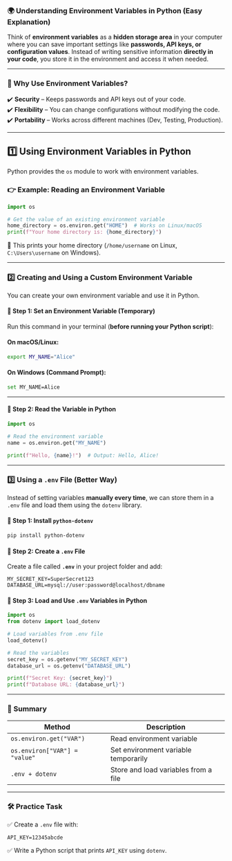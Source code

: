### **🌍 Understanding Environment Variables in Python (Easy Explanation)**
Think of **environment variables** as a **hidden storage area** in your computer where you can save important settings like **passwords, API keys, or configuration values**. Instead of writing sensitive information **directly in your code**, you store it in the environment and access it when needed.

---

### **🔹 Why Use Environment Variables?**
✔️ **Security** – Keeps passwords and API keys out of your code.  
✔️ **Flexibility** – You can change configurations without modifying the code.  
✔️ **Portability** – Works across different machines (Dev, Testing, Production).

---

## **1️⃣ Using Environment Variables in Python**
Python provides the `os` module to work with environment variables.

### **👉 Example: Reading an Environment Variable**
```python
import os

# Get the value of an existing environment variable
home_directory = os.environ.get("HOME")  # Works on Linux/macOS
print(f"Your home directory is: {home_directory}")
```
🔹 This prints your home directory (`/home/username` on Linux, `C:\Users\username` on Windows).  

---

### **2️⃣ Creating and Using a Custom Environment Variable**
You can create your own environment variable and use it in Python.

#### **🔹 Step 1: Set an Environment Variable (Temporary)**
Run this command in your terminal (**before running your Python script**):

#### **On macOS/Linux:**
```sh
export MY_NAME="Alice"
```
#### **On Windows (Command Prompt):**
```sh
set MY_NAME=Alice
```
---

#### **🔹 Step 2: Read the Variable in Python**
```python
import os

# Read the environment variable
name = os.environ.get("MY_NAME")

print(f"Hello, {name}!")  # Output: Hello, Alice!
```
---

### **3️⃣ Using a `.env` File (Better Way)**
Instead of setting variables **manually every time**, we can store them in a `.env` file and load them using the `dotenv` library.

#### **🔹 Step 1: Install `python-dotenv`**
```sh
pip install python-dotenv
```

#### **🔹 Step 2: Create a `.env` File**
Create a file called **`.env`** in your project folder and add:
```
MY_SECRET_KEY=SuperSecret123
DATABASE_URL=mysql://user:password@localhost/dbname
```

#### **🔹 Step 3: Load and Use `.env` Variables in Python**
```python
import os
from dotenv import load_dotenv

# Load variables from .env file
load_dotenv()

# Read the variables
secret_key = os.getenv("MY_SECRET_KEY")
database_url = os.getenv("DATABASE_URL")

print(f"Secret Key: {secret_key}")
print(f"Database URL: {database_url}")
```
---

### **📌 Summary**
| **Method**          | **Description** |
|---------------------|---------------|
| `os.environ.get("VAR")` | Read environment variable |
| `os.environ["VAR"] = "value"` | Set environment variable temporarily |
| `.env + dotenv` | Store and load variables from a file |

---

### **🛠 Practice Task**
✅ Create a `.env` file with:  
```
API_KEY=12345abcde
```
✅ Write a Python script that prints `API_KEY` using `dotenv`.  
